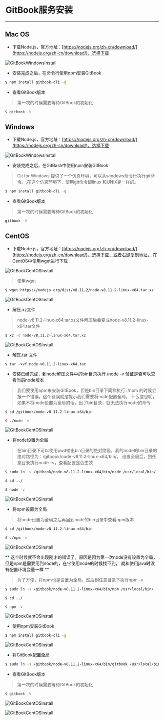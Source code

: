 # <img src="../images/icon/gitbook.png" style="zoom:10%" />GitBook服务安装

---

## Mac OS

* 下载Node.js，官方地址：[https://nodejs.org/zh-cn/download/](https://nodejs.org/zh-cn/download/)，选择下载

![GitBookWindowsInstall](../images/gitbook_content/gitbook-MaxOS1-1.png)

* 安装完成之后，在命令行使用npm安装GitBook

```bash
$ npm install gitbook-cli -g
```

* 查看GitBook版本

> 第一次的时候需要等待GitBook的初始化

```bash
$ gitbook -V
```

## Windows

* 下载Node.js，官方地址：[https://nodejs.org/zh-cn/download/](https://nodejs.org/zh-cn/download/)，选择下载

![GitBookWindowsInstall](../images/gitbook_content/gitbook-Windows1-1.png)

* 安装完成之后，在GitBash中使用npm安装GitBook

> Git for Windows 提供了一个仿真环境，可以从windows命令行执行git命令。,在这个仿真环境下，使用git命令跟linux 和UNIX是一样的。

```bash
$ npm install gitbook-cli -g
```

* 查看GitBook版本

> 第一次的时候需要等待GitBook的初始化

```bash
gitbook -V
```

## CentOS

* 下载Node.js，官方地址：[https://nodejs.org/zh-cn/download/](https://nodejs.org/zh-cn/download/)，选择下载，或者右键复制地址，
在CentOS中使用wget进行下载

![GitBookCentOSInstall](../images/gitbook_content/gitbook-CentOS1-1.png)

> 使用wget

```bash
$ wget https://nodejs.org/dist/v8.11.2/node-v8.11.2-linux-x64.tar.xz
```

![GitBookCentOSInstall](../images/gitbook_content/gitbook-CentOS1-2.png)

* 解压.xz文件

> node-v8.11.2-linux-x64.tar.xz文件解压后会变成node-v8.11.2-linux-x64.tar文件

```bash
$ xz -d node-v8.11.2-linux-x64.tar.xz
```

![GitBookCentOSInstall](../images/gitbook_content/gitbook-CentOS1-3.png)

* 解压.tar 文件

```
$ tar -xvf node-v8.11.2-linux-x64.tar
```

* 安装已经完成，到node解压文件中的bin目录执行./node -v 验证是否可以查看当前node版本

> 我们要使用npm来安装GitBook，但是bin目录下同样执行 ./npm 的时候会报一个错误，这个错误就是提示我们需要将node配置全局，
>什么意思呢，如果不将node设置为全局的话，出了bin目录，就无法执行node的命令

```bash
$ cd /gitbook/node-v8.11.2-linux-x64/bin

$ ./node -v
```

![GitBookCentOSInstall](../images/gitbook_content/gitbook-CentOS1-4.png)

* 将node设置为全局

> 在bin目录下可以使用pwd输出bin目录的绝对路径，我的node的bin目录的绝对路径为：/gitbook/node-v8.11.2-linux-x64/bin/，
> 设置全局后，到任意目录执行node -v，查看配置是否生效

```bash
$ sudo ln -s /gitbook/node-v8.11.2-linux-x64/bin/node /usr/local/bin/

$ cd ../

$ node -v
```

![GitBookCentOSInstall](../images/gitbook_content/gitbook-CentOS1-5.png)

* 将npm设置为全局

> 将node设置为全局之后再回到node的bin目录中查看npm版本

```bash
$ cd /gitbook/node-v8.11.2-linux-x64/bin

$ ./npm -v
```

![GitBookCentOSInstall](../images/gitbook_content/gitbook-CentOS1-6.png)

**
这个时候就不会出现刚才的错误了，原因是因为第一次node没有设置为全局，但是npm是需要用到node的，在它使用node的时候找不到，
就和使用java时没有配置环境变量一样
**

> 为了方便，将npm也是设置为全局，然后到任意目录下执行npm -v

```bash
$ sudo ln -s /gitbook/node-v8.11.2-linux-x64/bin/npm /usr/local/bin/

$ cd ../

$ npm -v
```

![GitBookCentOSInstall](../images/gitbook_content/gitbook-CentOS1-7.png)

* 使用npm安装GitBook

```bash
$ npm install gitbook-cli -g
```

![GitBookCentOSInstall](../images/gitbook_content/gitbook-CentOS1-8.png)

* 将GitBook配置全局

```bash
$ sudo ln -s /gitbook/node-v8.11.2-linux-x64/bin/gitbook /usr/local/bin/
```

* 查看GitBook版本

> 第一次的时候需要等待GitBook的初始化

```bash
$ gitbook -V
```

![GitBookCentOSInstall](../images/gitbook_content/gitbook-CentOS1-9.png)

![GitBookCentOSInstall](../images/gitbook_content/gitbook-CentOS1-10.png)